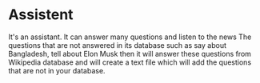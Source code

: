 # Assistent
It's an assistant. It can answer many questions and listen to the news   The questions that are not answered in its database such as say about Bangladesh, tell about Elon Musk then it will answer these questions from Wikipedia database and will create a text file which will add the questions that are not in your database.
